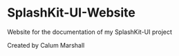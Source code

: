 # SplashKit-UI-Website

Website for the documentation of my SplashKit-UI project

Created by Calum Marshall
